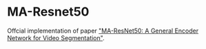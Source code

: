 # MA-Resnet50
Offcial implementation of paper ["MA-ResNet50: A General Encoder Network for Video Segmentation"](https://www.scitepress.org/Papers/2022/108008/).
